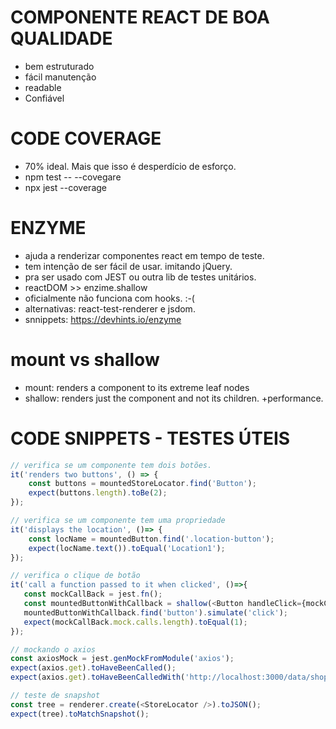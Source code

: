 # COMPONENTE REACT DE BOA QUALIDADE
- bem estruturado
- fácil manutenção
- readable
- Confiável

# CODE COVERAGE
- 70% ideal. Mais que isso é desperdício de esforço.
- npm test -- --covegare
- npx jest --coverage

# ENZYME
- ajuda a renderizar componentes react em tempo de teste.
- tem intenção de ser fácil de usar. imitando jQuery.
- pra ser usado com JEST ou outra lib de testes unitários.
- reactDOM >> enzime.shallow
- oficialmente não funciona com hooks. :-(
- alternativas: react-test-renderer e jsdom.
- snnippets: https://devhints.io/enzyme 

# mount vs shallow
- mount: renders a component to its extreme leaf nodes 
- shallow: renders just the component and not its children. +performance.

# CODE SNIPPETS - TESTES ÚTEIS

```javascript
// verifica se um componente tem dois botões.
it('renders two buttons', () => {
    const buttons = mountedStoreLocator.find('Button');
    expect(buttons.length).toBe(2);
});

// verifica se um componente tem uma propriedade
it('displays the location', ()=> {
    const locName = mountedButton.find('.location-button');
    expect(locName.text()).toEqual('Location1');
});

// verifica o clique de botão
it('call a function passed to it when clicked', ()=>{
   const mockCallBack = jest.fn();
   const mountedButtonWithCallback = shallow(<Button handleClick={mockCallBack} />);
   mountedButtonWithCallback.find('button').simulate('click');
   expect(mockCallBack.mock.calls.length).toEqual(1);
});

// mockando o axios
const axiosMock = jest.genMockFromModule('axios');
expect(axios.get).toHaveBeenCalled();
expect(axios.get).toHaveBeenCalledWith('http://localhost:3000/data/shops.json');

// teste de snapshot
const tree = renderer.create(<StoreLocator />).toJSON();
expect(tree).toMatchSnapshot();
```
